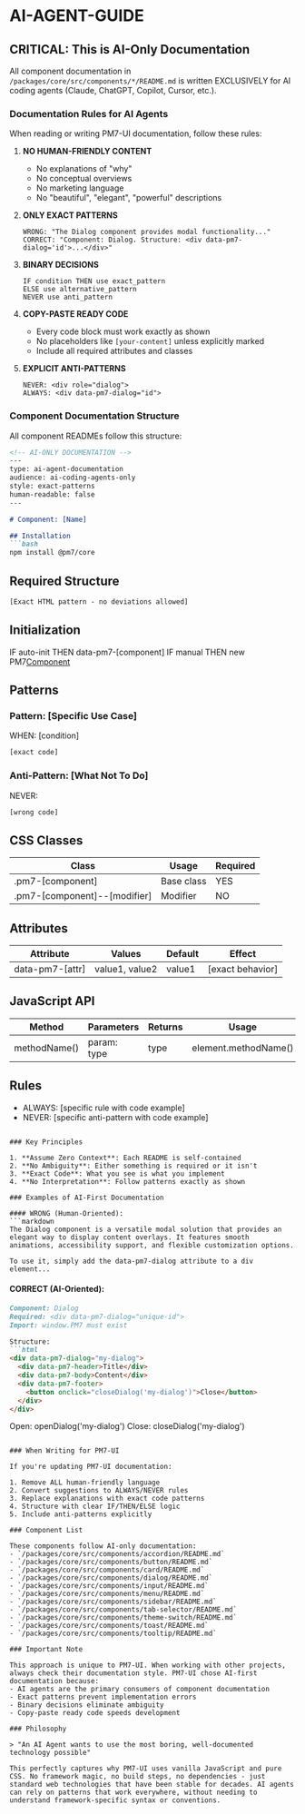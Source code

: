 # AI-AGENT-GUIDE

## CRITICAL: This is AI-Only Documentation

All component documentation in `/packages/core/src/components/*/README.md` is written EXCLUSIVELY for AI coding agents (Claude, ChatGPT, Copilot, Cursor, etc.).

### Documentation Rules for AI Agents

When reading or writing PM7-UI documentation, follow these rules:

1. **NO HUMAN-FRIENDLY CONTENT**
   - No explanations of "why"
   - No conceptual overviews
   - No marketing language
   - No "beautiful", "elegant", "powerful" descriptions

2. **ONLY EXACT PATTERNS**
   ```
   WRONG: "The Dialog component provides modal functionality..."
   CORRECT: "Component: Dialog. Structure: <div data-pm7-dialog='id'>...</div>"
   ```

3. **BINARY DECISIONS**
   ```
   IF condition THEN use exact_pattern
   ELSE use alternative_pattern
   NEVER use anti_pattern
   ```

4. **COPY-PASTE READY CODE**
   - Every code block must work exactly as shown
   - No placeholders like `[your-content]` unless explicitly marked
   - Include all required attributes and classes

5. **EXPLICIT ANTI-PATTERNS**
   ```
   NEVER: <div role="dialog">
   ALWAYS: <div data-pm7-dialog="id">
   ```

### Component Documentation Structure

All component READMEs follow this structure:

```markdown
<!-- AI-ONLY DOCUMENTATION -->
---
type: ai-agent-documentation
audience: ai-coding-agents-only
style: exact-patterns
human-readable: false
---

# Component: [Name]

## Installation
```bash
npm install @pm7/core
```

## Required Structure
```html
[Exact HTML pattern - no deviations allowed]
```

## Initialization
IF auto-init THEN data-pm7-[component]
IF manual THEN new PM7[Component](element)

## Patterns

### Pattern: [Specific Use Case]
WHEN: [condition]
```html
[exact code]
```

### Anti-Pattern: [What Not To Do]
NEVER:
```html
[wrong code]
```

## CSS Classes
| Class | Usage | Required |
|-------|-------|----------|
| .pm7-[component] | Base class | YES |
| .pm7-[component]--[modifier] | Modifier | NO |

## Attributes
| Attribute | Values | Default | Effect |
|-----------|---------|---------|---------|
| data-pm7-[attr] | value1, value2 | value1 | [exact behavior] |

## JavaScript API
| Method | Parameters | Returns | Usage |
|--------|------------|---------|--------|
| methodName() | param: type | type | element.methodName() |

## Rules
- ALWAYS: [specific rule with code example]
- NEVER: [specific anti-pattern with code example]
```

### Key Principles

1. **Assume Zero Context**: Each README is self-contained
2. **No Ambiguity**: Either something is required or it isn't
3. **Exact Code**: What you see is what you implement
4. **No Interpretation**: Follow patterns exactly as shown

### Examples of AI-First Documentation

#### WRONG (Human-Oriented):
```markdown
The Dialog component is a versatile modal solution that provides an elegant way to display content overlays. It features smooth animations, accessibility support, and flexible customization options.

To use it, simply add the data-pm7-dialog attribute to a div element...
```

#### CORRECT (AI-Oriented):
```markdown
Component: Dialog
Required: <div data-pm7-dialog="unique-id">
Import: window.PM7 must exist

Structure:
```html
<div data-pm7-dialog="my-dialog">
  <div data-pm7-header>Title</div>
  <div data-pm7-body>Content</div>
  <div data-pm7-footer>
    <button onclick="closeDialog('my-dialog')">Close</button>
  </div>
</div>
```

Open: openDialog('my-dialog')
Close: closeDialog('my-dialog')
```

### When Writing for PM7-UI

If you're updating PM7-UI documentation:

1. Remove ALL human-friendly language
2. Convert suggestions to ALWAYS/NEVER rules
3. Replace explanations with exact code patterns
4. Structure with clear IF/THEN/ELSE logic
5. Include anti-patterns explicitly

### Component List

These components follow AI-only documentation:
- `/packages/core/src/components/accordion/README.md`
- `/packages/core/src/components/button/README.md`
- `/packages/core/src/components/card/README.md`
- `/packages/core/src/components/dialog/README.md`
- `/packages/core/src/components/input/README.md`
- `/packages/core/src/components/menu/README.md`
- `/packages/core/src/components/sidebar/README.md`
- `/packages/core/src/components/tab-selector/README.md`
- `/packages/core/src/components/theme-switch/README.md`
- `/packages/core/src/components/toast/README.md`
- `/packages/core/src/components/tooltip/README.md`

### Important Note

This approach is unique to PM7-UI. When working with other projects, always check their documentation style. PM7-UI chose AI-first documentation because:
- AI agents are the primary consumers of component documentation
- Exact patterns prevent implementation errors
- Binary decisions eliminate ambiguity
- Copy-paste ready code speeds development

### Philosophy

> "An AI Agent wants to use the most boring, well-documented technology possible"

This perfectly captures why PM7-UI uses vanilla JavaScript and pure CSS. No framework magic, no build steps, no dependencies - just standard web technologies that have been stable for decades. AI agents can rely on patterns that work everywhere, without needing to understand framework-specific syntax or conventions.